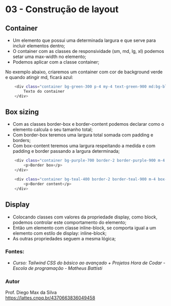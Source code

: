 # 03 - Construção de layout

## Container
* Um elemento que possui uma determinada largura e que serve para incluir elementos dentro;
* O container com as classes de responsividade (sm, md, lg, xl) podemos setar uma max-width no elemento;
* Podemos aplicar com a classe container;

No exemplo abaixo, criaremos um container com cor de background verde e quando atingir md, ficará azul:

```bash
    <div class="container bg-green-300 p-4 my-4 text-green-900 md:bg-blue-300 md:text-blue-900">
        Texto do container
    </div>
```

## Box sizing

* Com as classes border-box e border-content podemos declarar como o elemento calcula o seu tamanho total;
* Com border-box teremos uma largura total somada com padding e borders;
* Com box-content teremos uma largura respeitando a medida e com padding e border passando a largura determinada;

```bash
    <div class="container bg-purple-700 border-2 border-purple-900 m-4 border-box p-10">
        <p>Border box</p>
    </div>

    <div class="container bg-teal-400 border-2 border-teal-900 m-4 box-content p-10">
        <p>Border content</p>
    </div>
```

## Display
* Colocando classes com valores da propriedade display, como block, podemos controlar este comportamento do elemento;
* Então um elemento com classe inline-block, se comporta igual a um elemento com estilo de display: inline-block;
* As outras propriedades seguem a mesma lógica;

### Fontes:
* _Curso: Tailwind CSS do básico ao avançado + Projetos_
_Hora de Codar - Escola de programação - Matheus Battisti_

### Autor
Prof. Diego Max da Silva<br>
https://lattes.cnpq.br/4370663836049458